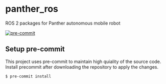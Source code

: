# panther_ros
ROS 2 packages for Panther autonomous mobile robot

[![pre-commit](https://img.shields.io/badge/pre--commit-enabled-brightgreen?logo=pre-commit)](https://github.com/pre-commit/pre-commit)

## Setup pre-commit

This project uses pre-commit to maintain high quiality of the source code. Install precommit after downloading the repository to apply the changes.

```bash
$ pre-commit install
```
